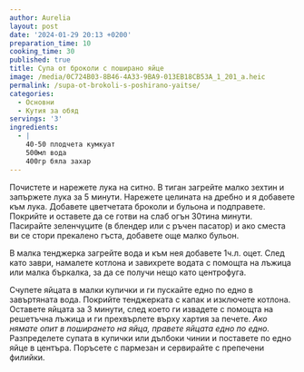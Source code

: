 ```yaml
---
author: Aurelia
layout: post
date: '2024-01-29 20:13 +0200'
preparation_time: 10
cooking_time: 30
published: true
title: Супа от броколи с поширано яйце
image: /media/0C724B03-8B46-4A33-9BA9-013EB18CB53A_1_201_a.heic
permalink: /supa-ot-brokoli-s-poshirano-yaitse/
categories:
  - Основни
  - Кутия за обяд
servings: '3'
ingredients:
  - |
    40-50 плодчета кумкуат
    500мл вода
    400гр бяла захар
---
```

Почистете и нарежете лука на ситно. В тиган загрейте малко зехтин и запържете лука за 5 минути. 
Нарежете целината на дребно и я добавете към лука. Добавете цветчетата броколи и бульона и подправете. Покрийте и оставете да се готви на слаб огън 30тина минути.
Пасирайте зеленчуците (в блендер или с ръчен пасатор) и ако сместа ви се стори прекалено гъста, добавете още малко бульон.

В малка тенджерка загрейте вода и към нея добавете 1ч.л. оцет. 
След като заври, намалете котлона и завихрете водата с помощта на лъжица или малка бъркалка, за да се получи нещо като центрофуга. 

Счупете яйцата в малки купички и ги пускайте едно по едно в завъртяната вода. 
Покрийте тенджерката с капак и изключете котлона. Оставете яйцата за 3 минути, след което ги извадете с помощта на решетъчна лъжица и ги прехвърлете върху хартия за печете.
_Ако нямате опит в поширането на яйца, правете яйцата едно по едно._
Разпределете супата в купички или дълбоки чинии и поставете по едно яйце в центъра. Поръсете с пармезан и сервирайте с препечени филийки.
